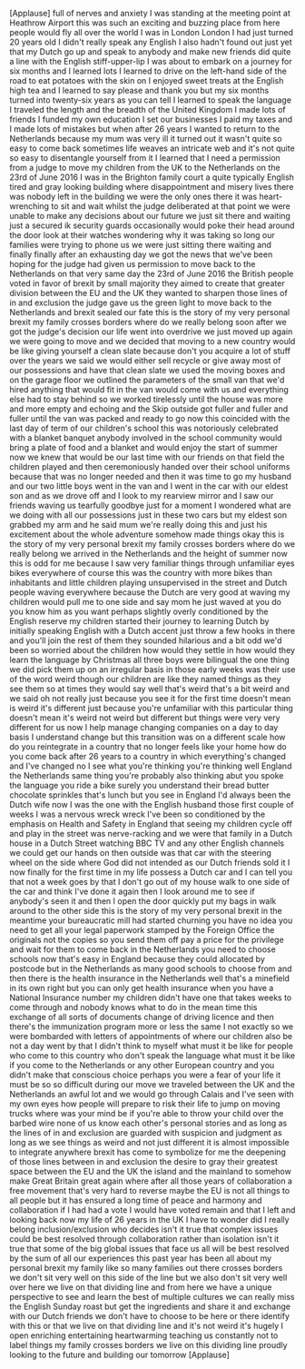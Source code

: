 
[Applause]
full of nerves and anxiety I was
standing at the meeting point at
Heathrow Airport this was such an
exciting and buzzing place from here
people would fly all over the world I
was in London London I had just turned
20 years old I didn&#39;t really speak any
English I also hadn&#39;t found out just yet
that my Dutch go up and speak to anybody
and make new friends did quite a line
with the English stiff-upper-lip I was
about to embark on a journey for six
months and I learned lots I learned to
drive on the left-hand side of the road
to eat potatoes with the skin on I
enjoyed sweet treats at the English high
tea and I learned to say please and
thank you but my six months turned into
twenty-six years as you can tell I
learned to speak the language I traveled
the length and the breadth of the United
Kingdom I made lots of friends I funded
my own education I set our businesses I
paid my taxes and I made lots of
mistakes but when after 26 years I
wanted to return to the Netherlands
because my mum was very ill it turned
out it wasn&#39;t quite so easy to come back
sometimes life weaves an intricate web
and it&#39;s not quite so easy to
disentangle yourself from it I learned
that I need a permission from a judge to
move my children from the UK to the
Netherlands on the 23rd of June 2016 I
was
in the Brighton family court a quite
typically English tired and gray looking
building where disappointment and misery
lives there was nobody left in the
building we were the only ones there it
was heart-wrenching to sit and wait
whilst the judge deliberated at that
point we were unable to make any
decisions about our future we just sit
there and waiting just a secured ik
security guards occasionally would poke
their head around the door look at their
watches wondering why it was taking so
long our families were trying to phone
us we were just sitting there waiting
and finally finally after an exhausting
day we got the news that we&#39;ve been
hoping for the judge had given us
permission to move back to the
Netherlands on that very same day the
23rd of June 2016 the British people
voted in favor of brexit by small
majority they aimed to create that
greater division between the EU and the
UK they wanted to sharpen those lines of
in and exclusion the judge gave us the
green light to move back to the
Netherlands and brexit sealed our fate
this is the story of my very personal
brexit my family crosses borders where
do we really belong soon after we got
the judge&#39;s decision our life went into
overdrive we just moved up again we were
going to move and we decided that moving
to a new country would be like giving
yourself a clean slate because don&#39;t you
acquire a lot of stuff
over the years we said we would either
sell recycle or give away most of our
possessions and have that clean slate we
used the moving boxes and on the garage
floor we outlined the parameters of the
small van that we&#39;d hired anything that
would fit in the van would come with us
and everything else had to stay behind
so we worked tirelessly until the house
was more and more empty and echoing and
the Skip outside got fuller and fuller
and fuller until the van was packed and
ready to go
now this coincided with the last day of
term of our children&#39;s school this was
notoriously celebrated with a blanket
banquet anybody involved in the school
community would bring a plate of food
and a blanket and would enjoy the start
of summer now we knew that would be our
last time with our friends on that field
the children played and then
ceremoniously handed over their school
uniforms because that was no longer
needed and then it was time to go my
husband and our two little boys went in
the van and I went in the car with our
eldest son and as we drove off and I
look to my rearview mirror and I saw our
friends waving us tearfully goodbye just
for a moment I wondered what are we
doing with all our possessions just in
these two cars but my eldest son grabbed
my arm and he said mum we&#39;re really
doing this and just his excitement about
the whole adventure somehow made things
okay this is the story of my very
personal brexit my family crosses
borders where do we really belong
we arrived in the Netherlands and the
height of summer now this is odd for me
because I saw very familiar things
through unfamiliar eyes bikes everywhere
of course this was the country with more
bikes than inhabitants and little
children playing unsupervised in the
street and Dutch people waving
everywhere because the Dutch are very
good at waving my children would pull me
to one side and say mom he just waved at
you do you know him as you want perhaps
slightly overly conditioned by the
English reserve my children started
their journey to learning Dutch by
initially speaking English with a Dutch
accent just throw a few hooks in there
and you&#39;ll join the rest of them they
sounded hilarious and a bit odd
we&#39;d been so worried about the children
how would they settle in how would they
learn the language by Christmas all
three boys were bilingual the one thing
we did pick them up on an irregular
basis in those early weeks was their use
of the word weird though our children
are like they named things as they see
them so at times they would say well
that&#39;s weird that&#39;s a bit weird and we
said oh not really
just because you see it for the first
time doesn&#39;t mean is weird it&#39;s
different just because you&#39;re unfamiliar
with this particular thing doesn&#39;t mean
it&#39;s weird not weird but different but
things were very very different for us
now I help manage changing companies on
a day to day basis I understand change
but this transition was on a different
scale how do you reintegrate in a
country
that no longer feels like your home how
do you come back after 26 years to a
country in which everything&#39;s changed
and I&#39;ve changed no I see what you&#39;re
thinking you&#39;re thinking well England
the Netherlands same thing you&#39;re
probably also thinking abut you spoke
the language you ride a bike surely you
understand their bread butter chocolate
sprinkles that&#39;s lunch but you see in
England I&#39;d always been the Dutch wife
now I was the one with the English
husband those first couple of weeks I
was a nervous wreck wreck I&#39;ve been so
conditioned by the emphasis on Health
and Safety in England that seeing my
children cycle off and play in the
street was nerve-racking and we were
that family in a Dutch house in a Dutch
Street watching BBC TV and any other
English channels we could get our hands
on then outside was that car with the
steering wheel on the side where God did
not intended as our Dutch friends sold
it I now finally for the first time in
my life possess a Dutch car and I can
tell you that not a week goes by that I
don&#39;t go out of my house walk to one
side of the car and think I&#39;ve done it
again
then I look around me to see if
anybody&#39;s seen it and then I open the
door quickly put my bags in walk around
to the other side this is the story of
my very personal brexit in the meantime
your bureaucratic mill had started
churning you have no idea you need to
get all your legal paperwork stamped by
the Foreign Office
the originals not the copies so you send
them off pay a price for the privilege
and wait for them to come back in the
Netherlands you need to choose schools
now that&#39;s easy in England because they
could allocated by postcode but in the
Netherlands as many good schools to
choose from and then there is the health
insurance in the Netherlands well that&#39;s
a minefield in its own right but you can
only get health insurance when you have
a National Insurance number my children
didn&#39;t have one that takes weeks to come
through and nobody knows what to do in
the mean time this exchange of all sorts
of documents change of driving licence
and then there&#39;s the immunization
program more or less the same I not
exactly so we were bombarded with
letters of appointments of where our
children also be not a day went by that
I didn&#39;t think to myself what must it be
like for people who come to this country
who don&#39;t speak the language what must
it be like if you come to the
Netherlands or any other European
country and you didn&#39;t make that
conscious choice perhaps you were a fear
of your life it must be so so difficult
during our move we traveled between the
UK and the Netherlands an awful lot and
we would go through Calais and I&#39;ve seen
with my own eyes how people will prepare
to risk their life to jump on moving
trucks where was your mind
be if you&#39;re able to throw your child
over the barbed wire none of us know
each other&#39;s personal stories and as
long as the lines of in and exclusion
are guarded with suspicion and judgment
as long as we see things as weird and
not just different it is almost
impossible to integrate anywhere brexit
has come to symbolize for me the
deepening of those lines between in and
exclusion the desire to gray their
greatest space between the EU and the UK
the island and the mainland to somehow
make Great Britain great again where
after all those years of collaboration a
free movement that&#39;s very hard to
reverse maybe the EU is not all things
to all people but it has ensured a long
time of peace and harmony and
collaboration if I had had a vote I
would have voted remain and that I left
and looking back now my life of 26 years
in the UK I have to wonder did I really
belong inclusion/exclusion who decides
isn&#39;t it true that complex issues could
be best resolved through collaboration
rather than isolation isn&#39;t it true that
some of the big global issues that face
us all will be best resolved by the sum
of all our experiences this past year
has been all about my personal brexit my
family
like so many families out there crosses
borders we don&#39;t sit very well on this
side of the line but we also don&#39;t sit
very well over here we live on that
dividing line and from here we have a
unique perspective to see and learn the
best of multiple cultures we can really
miss the English Sunday roast but get
the ingredients and share it and
exchange with our Dutch friends we don&#39;t
have to choose to be here or there
identify with this or that we live on
that dividing line and it&#39;s not weird
it&#39;s hugely I open enriching
entertaining heartwarming teaching us
constantly not to label things my family
crosses borders we live on this dividing
line proudly looking to the future and
building our tomorrow
[Applause]
